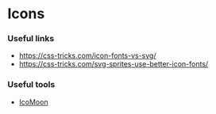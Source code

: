 # Icons

### Useful links

- https://css-tricks.com/icon-fonts-vs-svg/
- https://css-tricks.com/svg-sprites-use-better-icon-fonts/


### Useful tools

- [IcoMoon](https://icomoon.io/app/#/select)
